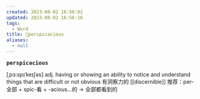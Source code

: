 ```yaml
---
created: 2023-08-02 16:56:02
updated: 2023-08-02 16:56:16
tags:
  - Word
title: 📖perspicacious
aliases:
  - null
---
```


<pre><strong>perspicacious</strong></pre>
[ˌpɜ:spɪˈkeɪʃəs]
adj. having or showing an ability to notice and understand things that are difficult or not obvious 有洞察⼒的
[[discernible]]
推荐：per-全部 + spic-看 + -acious…的 → 全部都看到的